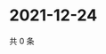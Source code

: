 # 2021-12-24

共 0 条

<!-- BEGIN WEIBO -->
<!-- 最后更新时间 Fri Dec 24 2021 23:15:15 GMT+0800 (China Standard Time) -->

<!-- END WEIBO -->
